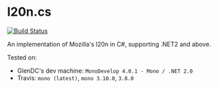 # l20n.cs

[![Build Status](https://travis-ci.org/polylingo/l20n.cs.svg?branch=master)](https://travis-ci.org/polylingo/l20n.cs)

An implementation of Mozilla's l20n in C#, supporting .NET2 and above.

Tested on:

+ GlenDC's dev machine: `MonoDevelop 4.0.1 - Mono / .NET 2.0`
+ Travis: `mono (latest)`, `mono 3.10.0`, `3.8.0`
